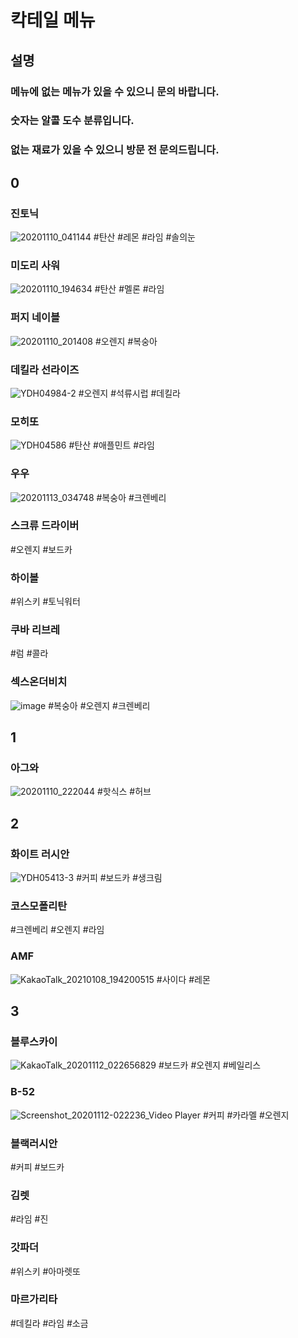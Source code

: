 # 칵테일 메뉴
## 설명
### 메뉴에 없는 메뉴가 있을 수 있으니 문의 바랍니다.
### 숫자는 알콜 도수 분류입니다.
### 없는 재료가 있을 수 있으니 방문 전 문의드립니다.

## 0
### 진토닉
![20201110_041144](https://user-images.githubusercontent.com/73837890/98832678-6e4ebd80-2480-11eb-9bbf-6e4d1844747d.jpg)
#탄산 #레몬 #라임 #솔의눈

### 미도리 사워
![20201110_194634](https://user-images.githubusercontent.com/73837890/98832675-6db62700-2480-11eb-9731-5f9f4eef5083.jpg)
#탄산 #멜론 #라임

### 퍼지 네이블
![20201110_201408](https://user-images.githubusercontent.com/73837890/98832668-6c84fa00-2480-11eb-8ada-eac2df1ea442.jpg)
#오렌지 #복숭아

### 데킬라 선라이즈
![YDH04984-2](https://user-images.githubusercontent.com/73837890/98834402-83c4e700-2482-11eb-95ce-323be0dd8fd3.jpg)
#오렌지 #석류시럽 #데킬라

### 모히또 
![YDH04586](https://user-images.githubusercontent.com/73837890/98834439-8e7f7c00-2482-11eb-8841-8255af0c5fe1.jpg)
#탄산 #애플민트 #라임

### 우우
![20201113_034748](https://user-images.githubusercontent.com/73837890/98982813-471cec80-2563-11eb-8811-4172e75c477c.jpg)
#복숭아 #크렌베리
### 스크류 드라이버
#오렌지 #보드카
### 하이볼
#위스키 #토닉워터
### 쿠바 리브레
#럼 #콜라
### 섹스온더비치
![image](https://user-images.githubusercontent.com/73837890/100271811-75f08500-2f9d-11eb-93e0-01abe31361f7.png)
#복숭아 #오렌지 #크렌베리

## 1

### 아그와
![20201110_222044](https://user-images.githubusercontent.com/73837890/98832679-6e4ebd80-2480-11eb-8b19-333288599802.jpg)
#핫식스 #허브

## 2
### 화이트 러시안
![YDH05413-3](https://user-images.githubusercontent.com/73837890/98834416-88899b00-2482-11eb-8aa6-5e1c68ebd92f.jpg)
#커피 #보드카 #생크림
### 코스모폴리탄
#크렌베리 #오렌지 #라임
### AMF
![KakaoTalk_20210108_194200515](https://user-images.githubusercontent.com/73837890/104006382-c3d9e900-51e9-11eb-992c-0a10c33c11f9.jpg)
#사이다 #레몬


## 3
### 블루스카이
![KakaoTalk_20201112_022656829](https://user-images.githubusercontent.com/73837890/98948172-7159b480-2539-11eb-9806-f0db1dd567c1.jpg)
#보드카 #오렌지 #베일리스
### B-52
![Screenshot_20201112-022236_Video Player](https://user-images.githubusercontent.com/73837890/98948023-40797f80-2539-11eb-8ca3-68ea812dcdc7.jpg)
#커피 #카라멜 #오렌지
### 블랙러시안
#커피 #보드카
### 김렛
#라임 #진
### 갓파더
#위스키 #아마렛또
### 마르가리타
#데킬라 #라임 #소금
